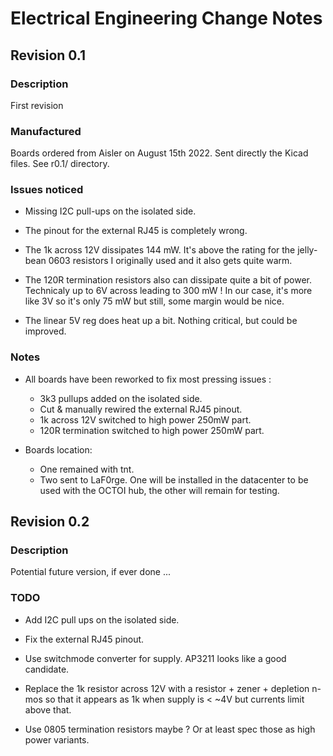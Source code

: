 Electrical Engineering Change Notes
===================================

Revision 0.1
------------

### Description

First revision

### Manufactured

Boards ordered from Aisler on August 15th 2022.
Sent directly the Kicad files. See r0.1/ directory.

### Issues noticed

* Missing I2C pull-ups on the isolated side.

* The pinout for the external RJ45 is completely wrong.

* The 1k across 12V dissipates 144 mW. It's above the rating for
  the jelly-bean 0603 resistors I originally used and it also
  gets quite warm.

* The 120R termination resistors also can dissipate quite a bit
  of power. Technicaly up to 6V across leading to 300 mW !
  In our case, it's more like 3V so it's only 75 mW but still,
  some margin would be nice.

* The linear 5V reg does heat up a bit. Nothing critical, but
  could be improved.

### Notes

* All boards have been reworked to fix most pressing issues :
    * 3k3 pullups added on the isolated side.
    * Cut & manually rewired the external RJ45 pinout.
    * 1k across 12V switched to high power 250mW part.
    * 120R termination switched to high power 250mW part.

* Boards location:
    * One remained with tnt.
    * Two sent to LaF0rge. One will be installed in the datacenter
      to be used with the OCTOI hub, the other will remain for testing.


Revision 0.2
------------

### Description

Potential future version, if ever done ...

### TODO

* Add I2C pull ups on the isolated side.

* Fix the external RJ45 pinout.

* Use switchmode converter for supply. AP3211 looks like a good candidate.

* Replace the 1k resistor across 12V with a resistor + zener + depletion n-mos
  so that it appears as 1k when supply is < ~4V but currents limit above that.

* Use 0805 termination resistors maybe ? Or at least spec those as high power
  variants.
